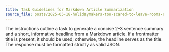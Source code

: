 ```yaml
---
title: Task Guidelines for Markdown Article Summarization
source_file: posts/2025-05-18-holidaymakers-too-scared-to-leave-rooms-as-thousands-protest-tourism-in-canary-islands.md
---
```


The instructions outline a task to generate a concise 2–3 sentence summary and a short, informative headline from a Markdown article. If a frontmatter title is present, it should be used; otherwise, the headline serves as the title. The response must be formatted strictly as valid JSON.
